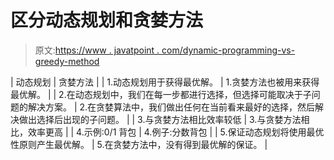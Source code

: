 # 区分动态规划和贪婪方法

> 原文:[https://www . javatpoint . com/dynamic-programming-vs-greedy-method](https://www.javatpoint.com/dynamic-programming-vs-greedy-method)

| 动态规划 | 贪婪方法 |
| 1.动态规划用于获得最优解。 | 1.贪婪方法也被用来获得最优解。 |
| 2.在动态规划中，我们在每一步都进行选择，但选择可能取决于子问题的解决方案。 | 2.在贪婪算法中，我们做出任何在当前看来最好的选择，然后解决做出选择后出现的子问题。 |
| 3.与贪婪方法相比效率较低 | 3.与贪婪方法相比，效率更高 |
| 4.示例:0/1 背包 | 4.例子:分数背包 |
| 5.保证动态规划将使用最优性原则产生最优解。 | 5.在贪婪方法中，没有得到最优解的保证。 |
